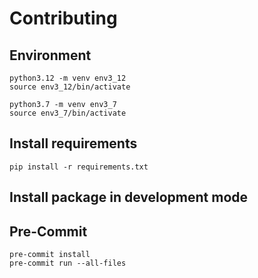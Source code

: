 # Contributing

## Environment

```shell
python3.12 -m venv env3_12
source env3_12/bin/activate
```

```shell
python3.7 -m venv env3_7
source env3_7/bin/activate
```

## Install requirements

```shell
pip install -r requirements.txt
```

## Install package in development mode

<!-- 
TODO: ...
-->

## Pre-Commit

```shell
pre-commit install
pre-commit run --all-files
```
